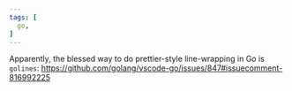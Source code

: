 ```yaml
---
tags: [
  go,
]
---
```

Apparently, the blessed way to do prettier-style line-wrapping in Go is `golines`:
https://github.com/golang/vscode-go/issues/847#issuecomment-816992225
